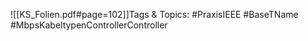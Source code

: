 
![[KS_Folien.pdf#page=102]]Tags & Topics:
   #PraxisIEEE
   #BaseTName
   #MbpsKabeltypenControllerController